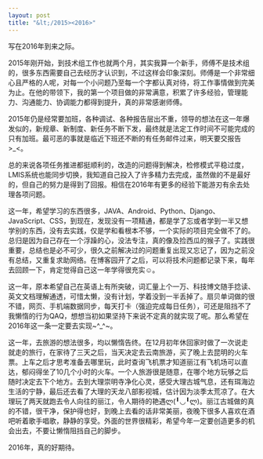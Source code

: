 ```yaml
---
layout: post
title: "&lt;/2015><2016>"
---
```


写在2016年到来之际。

2015年刚开始，到技术组工作也就两个月，其实我算一个新手，师傅不是技术组的，很多东西需要自己去经历才认识到，不过这样会印象深刻。师傅是一个非常细心且严格的人呢，对每一个小问题乃至每一个字都认真对待，将工作事情做到完美为止。在他的带领下，我的第一个项目做的非常满意，积累了许多经验，管理能力、沟通能力、协调能力都得到提升，真的非常感谢师傅。

2015年仍是经常要加班，各种调试、各种报告层出不重，领导的想法在这一年爆发似的，新规章、新制度、新任务不断下发，最终就是法定工作时间不可能完成的只有加班。最可恶的事就是临近下班还不断的有任务邮件过来，明天要交报告>_<。

总的来说各项任务推进都挺顺利的，改造的问题得到解决，检修模式平稳过度，LMIS系统也能同步切换，我知道自己投入了许多精力去完成，虽然做的不是最好的，但自己的努力是得到了回报。相信在2016年有更多的经验下能游刃有余去处理各项问题。

这一年，希望学习的东西很多，JAVA、Android、Python、Django、JavaScript、CSS，到现在，发现没有一项精通，都是学了忘或者学到一半又想学别的东西，没有去实践，仅是学和看根本不够，一个实际的项目完全做不了的。总归是因为自己存在一个浮躁的心，没法专注，真的像及捡西瓜的猴子了。实践很重要，总结也是必不可少，很久之前解决过的问题重复出现又忘记了，因为之前没有总结，又重复求助网络。在博客园开了之后，可以将技术问题都记录下来，每年去回顾一下，肯定觉得自己这一年学得很充实☺。

这一年，原本希望自己在英语上有所突破，词汇量上个一万、科技博文随手捻读、英文文档理解通透，可惜太懒，没有计划，学着没到一半丢掉了。扇贝单词做的很不错，网页、手机端数据同步，每天打卡（强迫完成每日任务），可还是阻挡不了我懒惰的行为QAQ，想想当初如果坚持下来说不定真的就实现了呢。那么希望在2016年这一条一定要去实现~^_^~。

这一年，去旅游的想法很多，均以懒惰告终。在12月初年休回家时做了一次说走就走的旅行，在家待了三天之后，当天决定去云南旅游，买了晚上去昆明的火车票。上车之后才思考准备去哪里玩，此时查询飞机票才知道丽江有飞机场可以直达，郁闷得坐了10几个小时的火车。一个人旅游很是随意，在哪个地方玩够之后随时决定去下个地方。去到大理崇明寺净化心灵，感受大理古城气息，还有珥海边生活的宁静，最后还去看了大理的天龙八部影视城，估计因为淡季太荒凉了。在大理玩了两天就跑去令人向往的丽江，令人期待的艳遇ლ(╹◡╹ლ)。丽江古城做的真的不错，很干净，保护得也好，到晚上去看的话非常美丽，夜晚下很多人喜欢在酒吧听着歌手唱歌，静静的享受。外面的世界很精彩，希望今年一定要创造更多的机会出去，不要让懒惰阻挡自己的脚步。

2016年，真的好期待。
